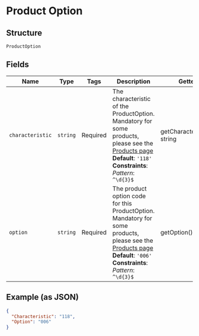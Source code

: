 
# Product Option

## Structure

`ProductOption`

## Fields

| Name | Type | Tags | Description | Getter | Setter |
|  --- | --- | --- | --- | --- | --- |
| `characteristic` | `string` | Required | The characteristic of the ProductOption. Mandatory for some products, please see the [Products page](https://developer.postnl.nl/docs/#/http/reference-data/product-codes-dutch-domestic)<br>**Default**: `'118'`<br>**Constraints**: *Pattern*: `^\d{3}$` | getCharacteristic(): string | setCharacteristic(string characteristic): void |
| `option` | `string` | Required | The product option code for this ProductOption. Mandatory for some products, please see the [Products page](https://developer.postnl.nl/docs/#/http/reference-data/product-codes-dutch-domestic)<br>**Default**: `'006'`<br>**Constraints**: *Pattern*: `^\d{3}$` | getOption(): string | setOption(string option): void |

## Example (as JSON)

```json
{
  "Characteristic": "118",
  "Option": "006"
}
```

